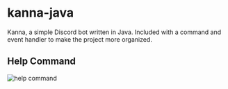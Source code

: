 # kanna-java
Kanna, a simple Discord bot written in Java. Included with a command and event handler to make the project more organized.

## Help Command
![help command](https://cdn.discordapp.com/attachments/873441703330185250/906946228661657600/Screenshot_2021-11-08_004019.png)
